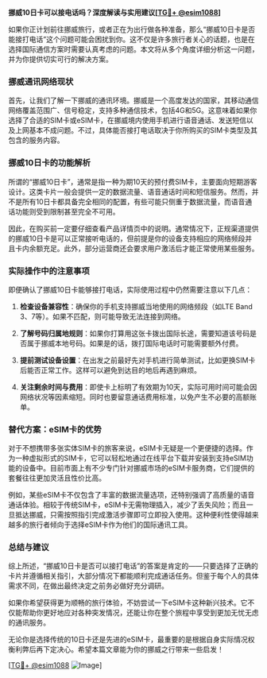 **挪威10日卡可以接电话吗？深度解读与实用建议[[TG💪+ @esim1088](https://t.me/s/esim1088)]**

如果你正计划前往挪威旅行，或者正在为出行做各种准备，那么“挪威10日卡是否能接打电话”这个问题可能会困扰到你。这不仅是许多旅行者关心的话题，也是在选择国际通信方案时需要认真考虑的问题。本文将从多个角度详细分析这一问题，并为你提供切实可行的解决方案。

### 挪威通讯网络现状

首先，让我们了解一下挪威的通讯环境。挪威是一个高度发达的国家，其移动通信网络覆盖范围广、信号稳定，支持多种通信技术，包括4G和5G。这意味着如果你选择了合适的SIM卡或eSIM卡，在挪威境内使用手机进行语音通话、发送短信以及上网基本不成问题。不过，具体能否接打电话取决于你所购买的SIM卡类型及其包含的服务内容。

### 挪威10日卡的功能解析

所谓的“挪威10日卡”，通常是指一种为期10天的预付费SIM卡，主要面向短期游客设计。这类卡片一般会提供一定的数据流量、语音通话时间和短信服务。然而，并不是所有10日卡都具备完全相同的配置，有些可能只侧重于数据流量，而语音通话功能则受到限制甚至完全不可用。

因此，在购买前一定要仔细查看产品详情页中的说明。通常情况下，正规渠道提供的挪威10日卡是可以正常接听电话的，但前提是你的设备支持相应的网络频段并且卡内余额充足。此外，部分运营商还会要求用户激活后才能正常使用某些服务。

### 实际操作中的注意事项

即便确认了挪威10日卡能够接打电话，实际使用过程中仍然需要注意以下几点：

1. **检查设备兼容性**：确保你的手机支持挪威当地使用的网络频段（如LTE Band 3、7等）。如果不匹配，则可能导致无法连接到网络。
   
2. **了解号码归属地规则**：如果你打算用这张卡拨出国际长途，需要知道该号码是否属于挪威本地号码。如果是的话，拨打国际电话时可能需要额外付费。

3. **提前测试设备设置**：在出发之前最好先对手机进行简单测试，比如更换SIM卡后能否正常工作。这样可以避免到达目的地后再遇到麻烦。

4. **关注剩余时间与费用**：即使卡上标明了有效期为10天，实际可用时间可能会因网络状况等因素缩短。同时也要留意通话费用标准，以免产生不必要的高额账单。

### 替代方案：eSIM卡的优势

对于不想携带多张实体SIM卡的旅客来说，eSIM卡无疑是一个更便捷的选择。作为一种虚拟形式的SIM卡，它可以轻松地通过在线平台下载并安装到支持eSIM功能的设备中。目前市面上有不少专门针对挪威市场的eSIM卡服务商，它们提供的套餐往往更加灵活且性价比高。

例如，某些eSIM卡不仅包含了丰富的数据流量选项，还特别强调了高质量的语音通话体验。相较于传统SIM卡，eSIM卡无需物理插入，减少了丢失风险；而且一旦抵达挪威，只需按照指引完成激活步骤即可立即投入使用。这种便利性使得越来越多的旅行者倾向于选择eSIM卡作为他们的国际通讯工具。

### 总结与建议

综上所述，“挪威10日卡是否可以接打电话”的答案是肯定的——只要选择了正确的卡片并遵循相关指引，大部分情况下都能顺利完成通话任务。但鉴于每个人的具体需求不同，在做出最终决定之前务必做好充分调研。

如果你希望获得更为顺畅的旅行体验，不妨尝试一下eSIM卡这种新兴技术。它不仅能帮助你更好地应对各种突发情况，还能让你在整个旅程中享受到更加无忧无虑的通讯服务。

无论你是选择传统的10日卡还是先进的eSIM卡，最重要的是根据自身实际情况权衡利弊后再下定决心。希望本篇文章能为你的挪威之行带来一些启发！

[[TG💪+ @esim1088](https://t.me/s/esim1088) ![Image](https://i.postimg.cc/4NQfJmqS/Snipaste-2025-05-13-00-14-12.png)]